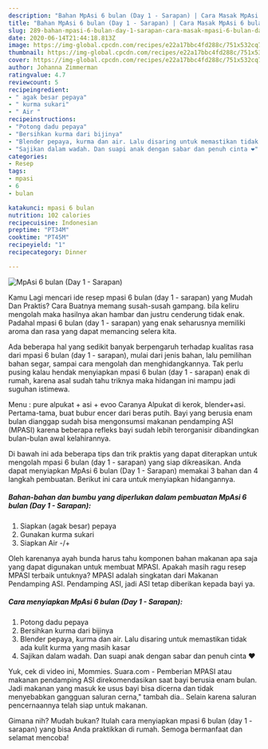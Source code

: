 ```yaml
---
description: "Bahan MpAsi 6 bulan (Day 1 - Sarapan) | Cara Masak MpAsi 6 bulan (Day 1 - Sarapan) Yang Menggugah Selera"
title: "Bahan MpAsi 6 bulan (Day 1 - Sarapan) | Cara Masak MpAsi 6 bulan (Day 1 - Sarapan) Yang Menggugah Selera"
slug: 289-bahan-mpasi-6-bulan-day-1-sarapan-cara-masak-mpasi-6-bulan-day-1-sarapan-yang-menggugah-selera
date: 2020-06-14T21:44:18.813Z
image: https://img-global.cpcdn.com/recipes/e22a17bbc4fd288c/751x532cq70/mpasi-6-bulan-day-1-sarapan-foto-resep-utama.jpg
thumbnail: https://img-global.cpcdn.com/recipes/e22a17bbc4fd288c/751x532cq70/mpasi-6-bulan-day-1-sarapan-foto-resep-utama.jpg
cover: https://img-global.cpcdn.com/recipes/e22a17bbc4fd288c/751x532cq70/mpasi-6-bulan-day-1-sarapan-foto-resep-utama.jpg
author: Johanna Zimmerman
ratingvalue: 4.7
reviewcount: 5
recipeingredient:
- " agak besar pepaya"
- " kurma sukari"
- " Air "
recipeinstructions:
- "Potong dadu pepaya"
- "Bersihkan kurma dari bijinya"
- "Blender pepaya, kurma dan air. Lalu disaring untuk memastikan tidak ada kulit kurma yang masih kasar"
- "Sajikan dalam wadah. Dan suapi anak dengan sabar dan penuh cinta ❤️"
categories:
- Resep
tags:
- mpasi
- 6
- bulan

katakunci: mpasi 6 bulan 
nutrition: 102 calories
recipecuisine: Indonesian
preptime: "PT34M"
cooktime: "PT45M"
recipeyield: "1"
recipecategory: Dinner

---
```



![MpAsi 6 bulan (Day 1 - Sarapan)](https://img-global.cpcdn.com/recipes/e22a17bbc4fd288c/751x532cq70/mpasi-6-bulan-day-1-sarapan-foto-resep-utama.jpg)

Kamu Lagi mencari ide resep mpasi 6 bulan (day 1 - sarapan) yang Mudah Dan Praktis? Cara Buatnya memang susah-susah gampang. bila keliru mengolah maka hasilnya akan hambar dan justru cenderung tidak enak. Padahal mpasi 6 bulan (day 1 - sarapan) yang enak seharusnya memiliki aroma dan rasa yang dapat memancing selera kita.

Ada beberapa hal yang sedikit banyak berpengaruh terhadap kualitas rasa dari mpasi 6 bulan (day 1 - sarapan), mulai dari jenis bahan, lalu pemilihan bahan segar, sampai cara mengolah dan menghidangkannya. Tak perlu pusing kalau hendak menyiapkan mpasi 6 bulan (day 1 - sarapan) enak di rumah, karena asal sudah tahu triknya maka hidangan ini mampu jadi suguhan istimewa.

Menu : pure alpukat + asi + evoo Caranya Alpukat di kerok, blender+asi. Pertama-tama, buat bubur encer dari beras putih. Bayi yang berusia enam bulan dianggap sudah bisa mengonsumsi makanan pendamping ASI (MPASI) karena beberapa refleks bayi sudah lebih terorganisir dibandingkan bulan-bulan awal kelahirannya.


Di bawah ini ada beberapa tips dan trik praktis yang dapat diterapkan untuk mengolah mpasi 6 bulan (day 1 - sarapan) yang siap dikreasikan. Anda dapat menyiapkan MpAsi 6 bulan (Day 1 - Sarapan) memakai 3 bahan dan 4 langkah pembuatan. Berikut ini cara untuk menyiapkan hidangannya.

<!--inarticleads1-->

##### Bahan-bahan dan bumbu yang diperlukan dalam pembuatan MpAsi 6 bulan (Day 1 - Sarapan):

1. Siapkan  (agak besar) pepaya
1. Gunakan  kurma sukari
1. Siapkan  Air -/+


Oleh karenanya ayah bunda harus tahu komponen bahan makanan apa saja yang dapat digunakan untuk membuat MPASI. Apakah masih ragu resep MPASI terbaik untuknya? MPASI adalah singkatan dari Makanan Pendamping ASI. Pendamping ASI, jadi ASI tetap diberikan kepada bayi ya. 

<!--inarticleads2-->

##### Cara menyiapkan MpAsi 6 bulan (Day 1 - Sarapan):

1. Potong dadu pepaya
1. Bersihkan kurma dari bijinya
1. Blender pepaya, kurma dan air. Lalu disaring untuk memastikan tidak ada kulit kurma yang masih kasar
1. Sajikan dalam wadah. Dan suapi anak dengan sabar dan penuh cinta ❤️


Yuk, cek di video ini, Mommies. Suara.com - Pemberian MPASI atau makanan pendamping ASI direkomendasikan saat bayi berusia enam bulan. Jadi makanan yang masuk ke usus bayi bisa dicerna dan tidak menyebabkan gangguan saluran cerna,&#34; tambah dia.. Selain karena saluran pencernaannya telah siap untuk makanan. 

Gimana nih? Mudah bukan? Itulah cara menyiapkan mpasi 6 bulan (day 1 - sarapan) yang bisa Anda praktikkan di rumah. Semoga bermanfaat dan selamat mencoba!
